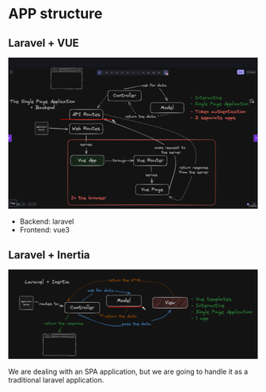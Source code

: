 # APP structure
## Laravel + VUE
![spa structure](img/01-spa.png)

- Backend: laravel
- Frontend: vue3

## Laravel + Inertia
![laravel + inertia](img/01-lvl-inertia.png)

We are dealing with an SPA application, but we are going to handle it as a traditional laravel application.
